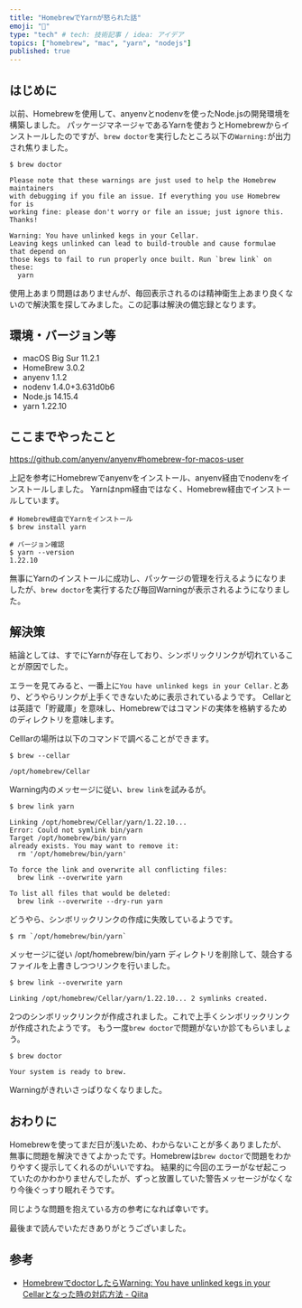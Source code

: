 ```yaml
---
title: "HomebrewでYarnが怒られた話"
emoji: "🤔"
type: "tech" # tech: 技術記事 / idea: アイデア
topics: ["homebrew", "mac", "yarn", "nodejs"]
published: true
---
```


## はじめに

以前、Homebrewを使用して、anyenvとnodenvを使ったNode.jsの開発環境を構築しました。
パッケージマネージャであるYarnを使おうとHomebrewからインストールしたのですが、`brew doctor`を実行したところ以下の`Warning:`が出力され焦りました。

```shell
$ brew doctor

Please note that these warnings are just used to help the Homebrew maintainers
with debugging if you file an issue. If everything you use Homebrew for is
working fine: please don't worry or file an issue; just ignore this. Thanks!

Warning: You have unlinked kegs in your Cellar.
Leaving kegs unlinked can lead to build-trouble and cause formulae that depend on
those kegs to fail to run properly once built. Run `brew link` on these:
  yarn
```

使用上あまり問題はありませんが、毎回表示されるのは精神衛生上あまり良くないので解決策を探してみました。この記事は解決の備忘録となります。

## 環境・バージョン等

- macOS Big Sur 11.2.1
- HomeBrew 3.0.2
- anyenv 1.1.2
- nodenv 1.4.0+3.631d0b6
- Node.js 14.15.4
- yarn 1.22.10

## ここまでやったこと

https://github.com/anyenv/anyenv#homebrew-for-macos-user

上記を参考にHomebrewでanyenvをインストール、anyenv経由でnodenvをインストールしました。
Yarnはnpm経由ではなく、Homebrew経由でインストールしています。

```shell
# Homebrew経由でYarnをインストール
$ brew install yarn

# バージョン確認
$ yarn --version
1.22.10
```

無事にYarnのインストールに成功し、パッケージの管理を行えるようになりましたが、`brew doctor`を実行するたび毎回Warningが表示されるようになりました。

## 解決策

結論としては、すでにYarnが存在しており、シンボリックリンクが切れていることが原因でした。

エラーを見てみると、一番上に`You have unlinked kegs in your Cellar.`とあり、どうやらリンクが上手くできないために表示されているようです。
Cellarとは英語で「貯蔵庫」を意味し、Homebrewではコマンドの実体を格納するためのディレクトリを意味します。

Celllarの場所は以下のコマンドで調べることができます。

```shell
$ brew --cellar

/opt/homebrew/Cellar
```

Warning内のメッセージに従い、`brew link`を試みるが。

```shell
$ brew link yarn

Linking /opt/homebrew/Cellar/yarn/1.22.10...
Error: Could not symlink bin/yarn
Target /opt/homebrew/bin/yarn
already exists. You may want to remove it:
  rm '/opt/homebrew/bin/yarn'

To force the link and overwrite all conflicting files:
  brew link --overwrite yarn

To list all files that would be deleted:
  brew link --overwrite --dry-run yarn
```

どうやら、シンボリックリンクの作成に失敗しているようです。

```shell
$ rm `/opt/homebrew/bin/yarn`
```

メッセージに従い /opt/homebrew/bin/yarn ディレクトリを削除して、競合するファイルを上書きしつつリンクを行いました。

```shell
$ brew link --overwrite yarn

Linking /opt/homebrew/Cellar/yarn/1.22.10... 2 symlinks created.
```

2つのシンボリックリンクが作成されました。これで上手くシンボリックリンクが作成されたようです。
もう一度`brew doctor`で問題がないか診てもらいましょう。

```shell
$ brew doctor

Your system is ready to brew.
```

Warningがきれいさっぱりなくなりました。

## おわりに

Homebrewを使ってまだ日が浅いため、わからないことが多くありましたが、無事に問題を解決できてよかったです。Homebrewは`brew doctor`で問題をわかりやすく提示してくれるのがいいですね。
結果的に今回のエラーがなぜ起こっていたのかわかりませんでしたが、ずっと放置していた警告メッセージがなくなり今後ぐっすり眠れそうです。

同じような問題を抱えている方の参考になれば幸いです。

最後まで読んでいただきありがとうございました。

## 参考

- [HomebrewでdoctorしたらWarning: You have unlinked kegs in your Cellarとなった時の対応方法 - Qiita](https://qiita.com/ponsuke0531/items/80f716c803ac23c7849d)
